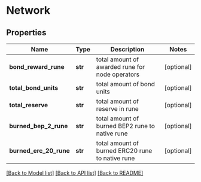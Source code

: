 # Network

## Properties
Name | Type | Description | Notes
------------ | ------------- | ------------- | -------------
**bond_reward_rune** | **str** | total amount of awarded rune for node operators | [optional] 
**total_bond_units** | **str** | total amount of bond units | [optional] 
**total_reserve** | **str** | total amount of reserve in rune | [optional] 
**burned_bep_2_rune** | **str** | total amount of burned BEP2 rune to native rune | [optional] 
**burned_erc_20_rune** | **str** | total amount of burned ERC20 rune to native rune | [optional] 

[[Back to Model list]](../README.md#documentation-for-models) [[Back to API list]](../README.md#documentation-for-api-endpoints) [[Back to README]](../README.md)



